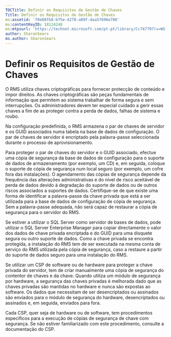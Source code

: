 ```yaml
---
TOCTitle: Definir os Requisitos de Gestão de Chaves
Title: Definir os Requisitos de Gestão de Chaves
ms:assetid: 'f0e08fb8-bf5e-4278-a09f-daa57696e786'
ms:contentKeyID: 18124248
ms:mtpsurl: 'https://technet.microsoft.com/pt-pt/library/Cc747797(v=WS.10)'
author: SharonSears
ms.author: SharonSears
---
```


Definir os Requisitos de Gestão de Chaves
=========================================

O RMS utiliza chaves criptográficas para fornecer protecção de conteúdo e impor direitos. As chaves criptográficas são peças fundamentais de informação que permitem ao sistema trabalhar de forma segura e sem interrupções. Os administradores devem ter especial cuidado a gerir essas chaves a fim de as proteger contra a perda de dados, falhas de sistema e roubo.

Na configuração predefinida, o RMS armazena o par de chaves de servidor e os GUID associados numa tabela na base de dados de configuração. O par de chaves de servidor é encriptado pela palavra-passe seleccionada durante o processo de aprovisionamento.

Para proteger o par de chaves do servidor e o GUID associado, efectue uma cópia de segurança da base de dados de configuração para o suporte de dados de armazenamento (por exemplo, um CD) e, em seguida, coloque o suporte de cópia de segurança num local seguro (por exemplo, um cofre fora das instalações). O agendamento das cópias de segurança depende da frequência das alterações administrativas e do nível de risco aceitável de perda de dados devido à degradação do suporte de dados ou de outros riscos associados a suportes de dados. Certifique-se de que existe uma forma de identificar a palavra-passe da chave privada que está a ser utilizada para a base de dados de configuração de cópia de segurança. Sem a palavra-passe adequada, não será capaz de restaurar a cópia de segurança para o servidor do RMS.

Se estiver a utilizar o SQL Server como servidor de bases de dados, pode utilizar o SQL Server Enterprise Manager para copiar directamente o valor dos dados de chave privada encriptada e do GUID para uma disquete segura ou outro suporte de dados. Como a chave privada se encontra protegida, a instalação do RMS tem de ser executada na mesma conta de serviço do RMS utilizada pela cópia de segurança, caso a restaure a partir do suporte de dados seguro para uma instalação do RMS.

Se utilizar um CSP de software ou de hardware para proteger a chave privada do servidor, tem de criar manualmente uma cópia de segurança do contentor de chaves e da chave. Quando utiliza um módulo de segurança por hardware, a segurança das chaves privadas é melhorada dado que as chaves privadas são mantidas no hardware e nunca são expostas ao software. Os dados que necessitam de ser desencriptados ou assinados são enviados para o módulo de segurança do hardware, desencriptados ou assinados e, em seguida, enviados para fora.

Cada CSP, quer seja de hardware ou de software, tem procedimentos específicos para a execução de cópias de segurança de chave com segurança. Se não estiver familiarizado com este procedimento, consulte a documentação do CSP.
